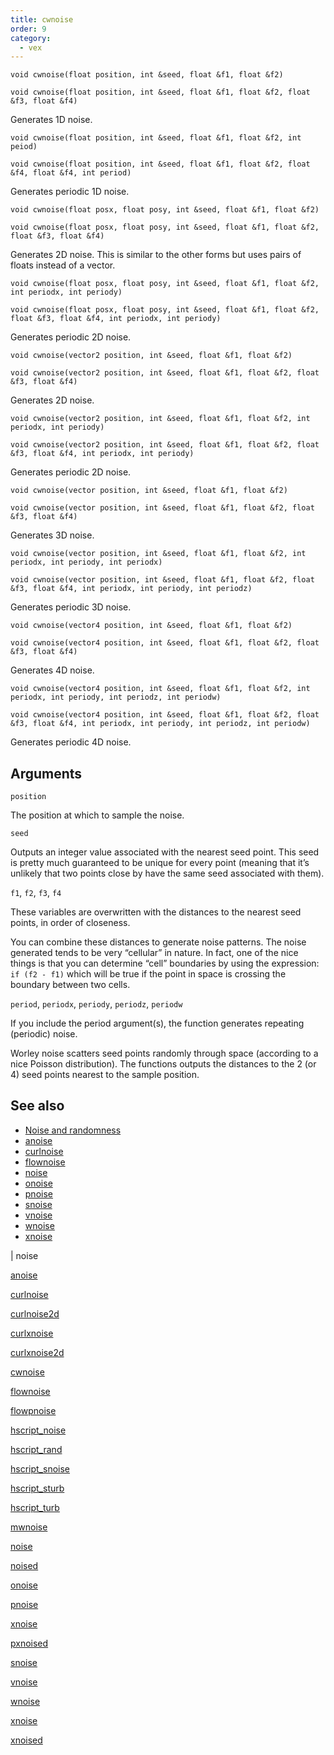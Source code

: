 ```yaml
---
title: cwnoise
order: 9
category:
  - vex
---
```


`void cwnoise(float position, int &seed, float &f1, float &f2)`

`void cwnoise(float position, int &seed, float &f1, float &f2, float &f3, float &f4)`

Generates 1D noise.

`void cwnoise(float position, int &seed, float &f1, float &f2, int peiod)`

`void cwnoise(float position, int &seed, float &f1, float &f2, float &f4, float &f4, int period)`

Generates periodic 1D noise.

`void cwnoise(float posx, float posy, int &seed, float &f1, float &f2)`

`void cwnoise(float posx, float posy, int &seed, float &f1, float &f2, float &f3, float &f4)`

Generates 2D noise. This is similar to the other forms but uses pairs of floats instead of a vector.

`void cwnoise(float posx, float posy, int &seed, float &f1, float &f2, int periodx, int periody)`

`void cwnoise(float posx, float posy, int &seed, float &f1, float &f2, float &f3, float &f4, int periodx, int periody)`

Generates periodic 2D noise.

`void cwnoise(vector2 position, int &seed, float &f1, float &f2)`

`void cwnoise(vector2 position, int &seed, float &f1, float &f2, float &f3, float &f4)`

Generates 2D noise.

`void cwnoise(vector2 position, int &seed, float &f1, float &f2, int periodx, int periody)`

`void cwnoise(vector2 position, int &seed, float &f1, float &f2, float &f3, float &f4, int periodx, int periody)`

Generates periodic 2D noise.

`void cwnoise(vector position, int &seed, float &f1, float &f2)`

`void cwnoise(vector position, int &seed, float &f1, float &f2, float &f3, float &f4)`

Generates 3D noise.

`void cwnoise(vector position, int &seed, float &f1, float &f2, int periodx, int periody, int periodx)`

`void cwnoise(vector position, int &seed, float &f1, float &f2, float &f3, float &f4, int periodx, int periody, int periodz)`

Generates periodic 3D noise.

`void cwnoise(vector4 position, int &seed, float &f1, float &f2)`

`void cwnoise(vector4 position, int &seed, float &f1, float &f2, float &f3, float &f4)`

Generates 4D noise.

`void cwnoise(vector4 position, int &seed, float &f1, float &f2, int periodx, int periody, int periodz, int periodw)`

`void cwnoise(vector4 position, int &seed, float &f1, float &f2, float &f3, float &f4, int periodx, int periody, int periodz, int periodw)`

Generates periodic 4D noise.

## Arguments

`position`

The position at which to sample the noise.

`seed`

Outputs an integer value associated with the nearest seed point. This seed is pretty much guaranteed to be unique for every point (meaning that it’s unlikely that two points close by have the same seed associated with them).

`f1`, `f2`, `f3`, `f4`

These variables are overwritten with the distances to the nearest seed points, in order of closeness.

You can combine these distances to generate noise patterns. The noise generated tends to be very “cellular” in nature. In fact, one of the nice things is that you can determine “cell” boundaries by using the expression: `if (f2 - f1)` which will be true if the point in space is crossing the boundary between two cells.

`period`, `periodx`, `periody`, `periodz`, `periodw`

If you include the period argument(s), the function generates repeating (periodic) noise.

Worley noise scatters seed points randomly through space (according to a nice Poisson distribution). The functions outputs the distances to the 2 (or 4) seed points nearest to the sample position.



## See also

- [Noise and randomness](../random.html)
- [anoise](anoise.html)
- [curlnoise](curlnoise.html)
- [flownoise](flownoise.html)
- [noise](noise.html)
- [onoise](onoise.html)
- [pnoise](pnoise.html)
- [snoise](snoise.html)
- [vnoise](vnoise.html)
- [wnoise](wnoise.html)
- [xnoise](xnoise.html)

|
noise

[anoise](anoise.html)

[curlnoise](curlnoise.html)

[curlnoise2d](curlnoise2d.html)

[curlxnoise](curlxnoise.html)

[curlxnoise2d](curlxnoise2d.html)

[cwnoise](cwnoise.html)

[flownoise](flownoise.html)

[flowpnoise](flowpnoise.html)

[hscript_noise](hscript_noise.html)

[hscript_rand](hscript_rand.html)

[hscript_snoise](hscript_snoise.html)

[hscript_sturb](hscript_sturb.html)

[hscript_turb](hscript_turb.html)

[mwnoise](mwnoise.html)

[noise](noise.html)

[noised](noised.html)

[onoise](onoise.html)

[pnoise](pnoise.html)

[xnoise](pxnoise.html)

[pxnoised](pxnoised.html)

[snoise](snoise.html)

[vnoise](vnoise.html)

[wnoise](wnoise.html)

[xnoise](xnoise.html)

[xnoised](xnoised.html)
